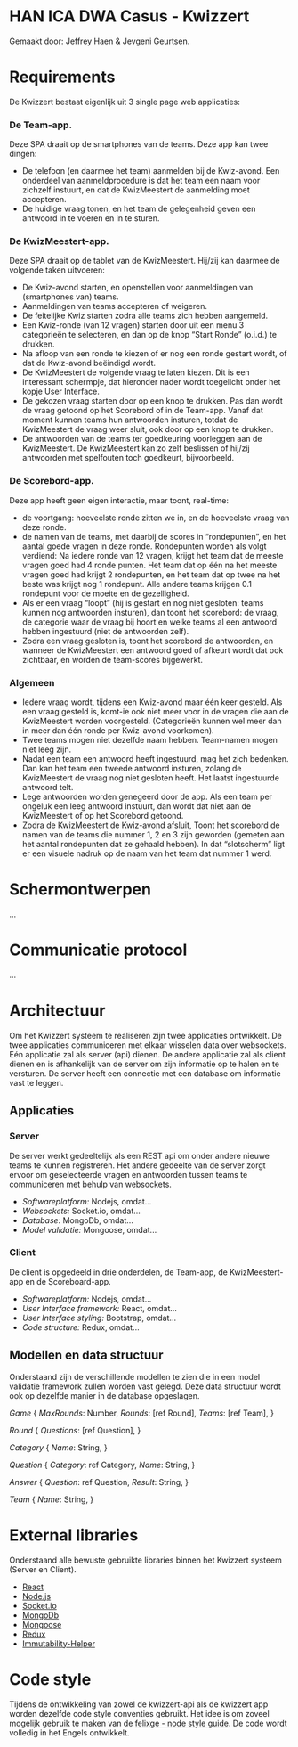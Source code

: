 
# HAN ICA DWA Casus - Kwizzert
Gemaakt door: Jeffrey Haen & Jevgeni Geurtsen.

# Requirements
De Kwizzert bestaat eigenlijk uit 3 single page web applicaties:

### De Team-app. 
Deze SPA draait op de smartphones van de teams. Deze app kan twee dingen:
- De telefoon (en daarmee het team) aanmelden bij de Kwiz-avond. Een onderdeel van aanmeldprocedure is dat het team een naam voor zichzelf instuurt, en dat de KwizMeestert de aanmelding moet accepteren.
- De huidige vraag tonen, en het team de gelegenheid geven een antwoord in te voeren en in te sturen.

### De KwizMeestert-app. 
Deze SPA draait op de tablet van de KwizMeestert. Hij/zij kan daarmee de volgende taken uitvoeren:
- De Kwiz-avond starten, en openstellen voor aanmeldingen van (smartphones van) teams.
- Aanmeldingen van teams accepteren of weigeren.
- De feitelijke Kwiz starten zodra alle teams zich hebben aangemeld.
- Een Kwiz-ronde (van 12 vragen) starten door uit een menu 3 categorieën te selecteren, en dan op de knop “Start Ronde” (o.i.d.) te drukken.
- Na afloop van een ronde te kiezen of er nog een ronde gestart wordt, of dat de Kwiz-avond beëindigd wordt.
- De KwizMeestert de volgende vraag te laten kiezen. Dit is een interessant schermpje, dat hieronder nader wordt toegelicht onder het kopje User Interface.
- De gekozen vraag starten door op een knop te drukken. Pas dan wordt de vraag getoond op het Scorebord of in de Team-app. Vanaf dat moment kunnen teams hun antwoorden insturen, totdat de KwizMeestert de vraag weer sluit, ook door op een knop te drukken.
- De antwoorden van de teams ter goedkeuring voorleggen aan de KwizMeestert. De KwizMeestert kan zo zelf beslissen of hij/zij antwoorden met spelfouten toch goedkeurt, bijvoorbeeld.

### De Scorebord-app. 
Deze app heeft geen eigen interactie, maar toont, real-time:
- de voortgang: hoeveelste ronde zitten we in, en de hoeveelste vraag van deze ronde.
- de namen van de teams, met daarbij de scores in “rondepunten”, en het aantal goede vragen in deze ronde. Rondepunten worden als volgt verdiend: Na iedere ronde van 12 vragen, krijgt het team dat de meeste vragen goed had 4 ronde punten. Het team dat op één na het meeste vragen goed had krijgt 2 rondepunten, en het team dat op twee na het beste was krijgt nog 1 rondepunt. Alle andere teams krijgen 0.1 rondepunt voor de moeite en de gezelligheid.
- Als er een vraag “loopt” (hij is gestart en nog niet gesloten: teams kunnen nog antwoorden insturen), dan toont het scorebord: de vraag, de categorie waar de vraag bij hoort en welke teams al een antwoord hebben ingestuurd (niet de antwoorden zelf).
- Zodra een vraag gesloten is, toont het scorebord de antwoorden, en wanneer de KwizMeestert een antwoord goed of afkeurt wordt dat ook zichtbaar, en worden de team-scores bijgewerkt.

### Algemeen

- Iedere vraag wordt, tijdens een Kwiz-avond maar één keer gesteld. Als een vraag gesteld is, komt-ie ook niet meer voor in de vragen die aan de KwizMeestert worden voorgesteld. (Categorieën kunnen wel meer dan in meer dan één ronde per Kwiz-avond voorkomen).
- Twee teams mogen niet dezelfde naam hebben. Team-namen mogen niet leeg zijn.
- Nadat een team een antwoord heeft ingestuurd, mag het zich bedenken. Dan kan het team een tweede antwoord insturen, zolang de KwizMeestert de vraag nog niet gesloten heeft. Het laatst ingestuurde antwoord telt.
- Lege antwoorden worden genegeerd door de app. Als een team per ongeluk een leeg antwoord instuurt, dan wordt dat niet aan de KwizMeestert of op het Scorebord getoond.
- Zodra de KwizMeestert de Kwiz-avond afsluit, Toont het scorebord de namen van de teams die nummer 1, 2 en 3 zijn geworden (gemeten aan het aantal rondepunten dat ze gehaald hebben). In dat “slotscherm” ligt er een visuele nadruk op de naam van het team dat nummer 1 werd.


# Schermontwerpen
...


# Communicatie protocol
...


# Architectuur
Om het Kwizzert systeem te realiseren zijn twee applicaties ontwikkelt. De twee applicaties communiceren met elkaar wisselen data over websockets. Eén applicatie zal als server (api) dienen. De andere applicatie zal als client dienen en is afhankelijk van de server om zijn informatie op te halen en te versturen. De server heeft een connectie met een database om informatie vast te leggen.

## Applicaties

### Server
De server werkt gedeeltelijk als een REST api om onder andere nieuwe teams te kunnen registreren. Het andere gedeelte van de server zorgt ervoor om geselecteerde vragen en antwoorden tussen teams te communiceren met behulp van websockets.

- *Softwareplatform:* Nodejs, omdat...
- *Websockets:* Socket.io, omdat...
- *Database:* MongoDb, omdat...
- *Model validatie:* Mongoose, omdat...

### Client
De client is opgedeeld in drie onderdelen, de Team-app, de KwizMeestert-app en de Scoreboard-app.

- *Softwareplatform:* Nodejs, omdat...
- *User Interface framework:* React, omdat...
- *User Interface styling:* Bootstrap, omdat...
- *Code structure:* Redux, omdat...

## Modellen en data structuur
Onderstaand zijn de verschillende modellen te zien die in een model validatie framework zullen worden vast gelegd. Deze data structuur wordt ook op dezelfde manier in de database opgeslagen.

*Game*
{
    *MaxRounds*: Number,
    *Rounds*: [ref Round],
    *Teams*: [ref Team],
}

*Round*
{
    *Questions*: [ref Question],
}

*Category*
{
    *Name*: String,
}

*Question*
{
    *Category*: ref Category,
    *Name*: String,
}

*Answer*
{
    *Question*: ref Question,
    *Result*: String,
}

*Team*
{
    *Name*: String,
}


# External libraries
Onderstaand alle bewuste gebruikte libraries binnen het Kwizzert systeem (Server en Client).

- [React](#)
- [Node.js](#)
- [Socket.io](#)
- [MongoDb](#)
- [Mongoose](#)
- [Redux](#)
- [Immutability-Helper](#)


# Code style
Tijdens de ontwikkeling van zowel de kwizzert-api als de kwizzert app worden dezelfde code style conventies gebruikt. Het idee is om zoveel mogelijk gebruik te maken van de [felixge - node style guide](https://github.com/felixge/node-style-guide).
De code wordt volledig in het Engels ontwikkelt.